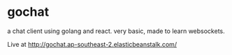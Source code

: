 # gochat
a chat client using golang and react. very basic, made to learn websockets.

Live at http://gochat.ap-southeast-2.elasticbeanstalk.com/
